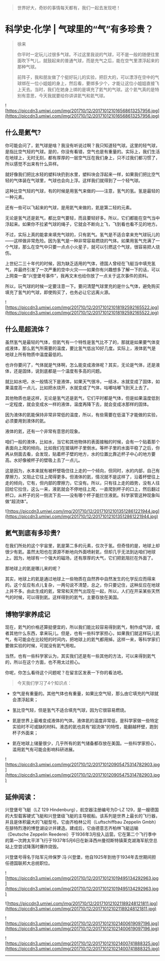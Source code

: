 > 世界好大，奇妙的事情每天都有，我们一起去发现吧！

# 科学史·化学 | 气球里的“气”有多珍贵？

> 徐来
> 
> 你平时一定玩儿过很多气球。不过这里我说的气球，可不是一般的随便往里面吹下气儿，就鼓起来的普通气球，而是充气之后，能在空气里漂浮起来的那种气球。
> 
> 前阵子，我和朋友做了个挺好玩儿的实验，把巨大的，可以漂浮在空中的气球绑在一位小姐姐的身上，然后看，要绑多少个，才能让这位小姐姐直接飞上天去。当时，我们在她身上绑的是填充了氦气的气球。这个氦气真的是特别有意思，今天我就要给你讲讲氦气和氦气球。

![https://piccdn3.umiwi.com/img/201710/12/201710121016568613257956.jpg](https://piccdn3.umiwi.com/img/201710/12/201710121016568613257956.jpg)

## 什么是氦气?

你可能会问了，氦气球是啥？我没有听说过啊？我只知道轻气球。这里的轻气球，是指比空气轻的气球。是的，你没有看错，空气也是有重量的。实际上，我们生活在地球上，无时无刻，都有厚厚的一层空气压在我们身上，只不过我们都习惯了，所以感觉不出来有什么异样。

就好像我们把比水轻的塑料块扔到水里，塑料块会浮起来一样，如果我们把比空气轻的气体装在气球里，气球也会向上浮。这样我们就得到了一个轻气球。

这种比空气轻的气球，有的时候是用氢气来做的——注意，氢气的氢。氢是最轻的一种元素。

还有一些可以飞起来的气球，是用氦气来做的，氦是第二轻的元素。

无论是氢气还是氦气，都比空气要轻，而且要轻好多。所以，它们都能在空气当中浮起来。如果你不拉紧气球的绳子，它就会不断向上飞，飞到看也看不见的地方。

不过，实际上真的能拿来填充气球的，只有氦气。氢气是不适合拿来充气球玩儿的——这样做非常危险。因为氢气是一种非常容易燃烧的气体。如果用氢气充满了一个气球，那么在空气中只要一点点小火星子，就可以引燃这个气球，很容易把人烧伤。

上世纪二三十年代的时候，因为缺乏适用的气体，德国人曾经在飞艇当中填充氢气，并最终引发了一次严重的空中火灾——如果你有兴趣想多了解一下的话，可以上网查一查“兴登堡号事件”，我再文末也给你放了一点关于这次事件的资料。

所以，玩气球的时候一定要注意一下。要问清楚气球里充的是什么气体，避免购买填充了氢气的气球，即使购买了，也务必让它远离火源。

![https://piccdn3.umiwi.com/img/201710/12/201710121018192592165522.jpg](https://piccdn3.umiwi.com/img/201710/12/201710121018192592165522.jpg)

## 什么是超流体？

虽然氢气是最轻的气体，但氦气有一个特性是氢气比不了的，那就是如果要气体变成液体，那么氦气所需要的温度，要比氢气低出10好几度。实际上，液体氦气是地球上所有物质中温度最低的。

也许你要问了，气体就是气体啊，怎么能变成液体呢？其实，无论是气体，还是液体，还是固体，说到底都是一个温度有多高的问题。

就比如水吧，水一般情况下是液体，如果天气很冷，一结冰，水就变成了固体，如果温度高一点儿，比如把水烧开，水就变成了气体，咕嘟咕嘟飞到天上去了。

其他物质也是这样，无论是氢气还是氦气，它们平时都是气体，但是如果温度低到一定程度，就会变成水一样的液体，温度再降下去，就会变成冰那样的固体。

因为液体的氦能保持非常非常低的温度，所以，有些需要在低温下才能做的实验，必须要用到液体的氦。

液体的氦，还有一个非常有意思的现象。

咱们一般的液体，比如水，当它和其他物体的表面接触的时候，会有一个贴着那个表面向上爬的倾向。比如我们在玻璃杯子里倒水。等杯子里的水面平稳了之后，你再从侧面去看，会发现，贴着杯子壁的地方，水的位置比靠近杯子中心的地方要高。水好像被杯子的壁吸上去了一点儿。

这是因为，水本来就有被杯壁吸住往上走的一个倾向，但同时，水的内部，自己有摩擦力，又阻止它往上爬得更多。但液体的氦，情况就不是这样了，沿着杯壁往上走的倾向，它有，但内部的摩擦力，它没有。所以，只有往上走的趋势，没有人往回给它拉住，这么一来，液氦就会不停地往上爬，一直爬到杯子的口上，然后翻过杯口，从杯子的另一侧流下去——没有哪个杯子能拦住液氦。科学家管这种现象叫做“超流体”。   

![https://piccdn3.umiwi.com/img/201710/12/201710121013512861221944.jpg](https://piccdn3.umiwi.com/img/201710/12/201710121013512861221944.jpg)

## 氦气到底有多珍贵?

在我们所处的这个宇宙里，氦是第二多的元素，仅次于氢。但奇怪的是，地球上却很少有氦。虽然太阳也在源源不断地向外面喷射氦，但却几乎无法到达咱们地球上。因为，地球有一个强大的磁场，还有厚厚的大气，它们把氦阻拦在外面了。

那地球上的氦是哪儿来的呢？

其实，地球上的氦是通过地球上一些物质在自然界中自然发生的化学反应而得来的。这个反应有点儿复杂，一两句说不清楚，总之，你只要记住，这种反应在地球上并不多。由此生成的氦，常常和天然气出现在一起，所以，人们在开采某些天然气的时候，可以得到氦。这样得到的氦气，主要存放在美国。

## 博物学家养成记

现在，氦气的价格还算挺便宜的，所以我们能比较容易得到氦气，制作成气球，或者其他什么东西，拿来玩儿。但是，也有一些科学家担心，如果我们就这样玩儿氦气，有可能会在比较短的时间内，把地球上的氦气都用掉。这样一来，等科学家们要做实验的时候，可就没有氦气用啦。

当然，也有一些科学家认为，其实我们还是有一些其他的方法，可以来得到氦气的，所以在这个方面，也不用太过担心。

你呢，你怎么看待这个问题呢？在留言区发表一下你的看法吧。

> 今天我们学习了4个知识点：

* 空气是有重量的。其他气体也有重量，如果比空气轻，那么由它填充的气球就会漂浮起来；

* 氢比空气轻，但是氢气不适合填充气球，因为它很容易燃烧。

* 氦是世界上最难变成液体的气体。液体氦的温度非常低，是科学家做一些特定实验时不可或缺的材料。液态的氦也具有“超流体”的特性，能翻越杯壁，跑到杯子外面来；

* 氦在地球上储量很少，几乎所有的氦气储备都存放在美国。一些科学家担心，滥用氦气有可能会影响科研进展。

![https://piccdn3.umiwi.com/img/201710/12/201710120905475314782903.jpg](https://piccdn3.umiwi.com/img/201710/12/201710120905475314782903.jpg)

## 延伸阅读：

兴登堡号飞艇（LZ 129 Hindenburg），航空器注册编号为D-LZ 129，是一艘德国的大型载客硬式飞艇和兴登堡级飞艇的主导舰船。该系列是世界上最长的飞行器，并且是体积最大的飞艇型号。它由齐柏林公司（Luftschiffbau Zeppelin Gmbh）在腓特烈港的博登湖设计并建造。建成后，它由德意志齐柏林飞艇运输（Deutsche Zeppelin Reederei）于1936年3月投入运营。它在第二个飞行季中的第一次跨太平洋飞行于1937年5月6日在新泽西州曼彻斯特镇莱克湖海军航空总站上空尝试降落时爆炸烧毁。

兴登堡号得名于陆军元帅保罗·冯·兴登堡，他自1925年到他于1934年去世期间担任德国联邦大总统职位。

![https://piccdn3.umiwi.com/img/201710/12/201710121019495134292963.jpg](https://piccdn3.umiwi.com/img/201710/12/201710121019495134292963.jpg)

![https://piccdn3.umiwi.com/img/201710/12/201710121021189248121811.jpg](https://piccdn3.umiwi.com/img/201710/12/201710121021189248121811.jpg)

![https://piccdn3.umiwi.com/img/201710/12/201710121021400619097196.jpg](https://piccdn3.umiwi.com/img/201710/12/201710121021400619097196.jpg)

![https://piccdn3.umiwi.com/img/201710/12/201710121021400741888325.jpg](https://piccdn3.umiwi.com/img/201710/12/201710121021400741888325.jpg)

---
